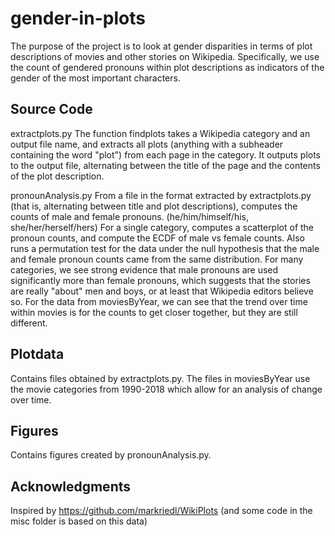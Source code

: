 # gender-in-plots

The purpose of the project is to look at gender disparities in terms of plot descriptions of movies and other stories on Wikipedia. Specifically, we use the count of gendered pronouns within plot descriptions as indicators of the gender of the most important characters.

## Source Code

extractplots.py
The function findplots takes a Wikipedia category and an output file name, and extracts all plots (anything with a subheader containing the word "plot") from each page in the category. It outputs plots to the output file, alternating between the title of the page and the contents of the plot description.

pronounAnalysis.py
From a file in the format extracted by extractplots.py (that is, alternating between title and plot descriptions), computes the counts of male and female pronouns. (he/him/himself/his, she/her/herself/hers)
For a single category, computes a scatterplot of the pronoun counts, and compute the ECDF of male vs female counts.
Also runs a permutation test for the data under the null hypothesis that the male and female pronoun counts came from the same distribution. For many categories, we see strong evidence that male pronouns are used significantly more than female pronouns, which suggests that the stories are really "about" men and boys, or at least that Wikipedia editors believe so.
For the data from moviesByYear, we can see that the trend over time within movies is for the counts to get closer together, but they are still different.

## Plotdata

Contains files obtained by extractplots.py. The files in moviesByYear use the movie categories from 1990-2018 which allow for an analysis of change over time.

## Figures

Contains figures created by pronounAnalysis.py.

## Acknowledgments

Inspired by https://github.com/markriedl/WikiPlots (and some code in the misc folder is based on this data)
